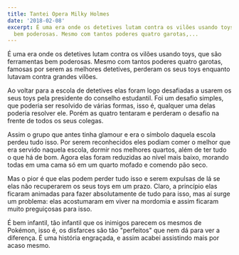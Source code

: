 ```yaml
---
title: Tantei Opera Milky Holmes
date: '2018-02-08'
excerpt: É uma era onde os detetives lutam contra os vilões usando toys, que são ferramentas
  bem poderosas. Mesmo com tantos poderes quatro garotas,...
---
```




É uma era onde os detetives lutam contra os vilões usando toys, que são ferramentas bem poderosas. Mesmo com tantos poderes quatro garotas, famosas por serem as melhores detetives, perderam os seus toys enquanto lutavam contra grandes vilões.

Ao voltar para a escola de detetives elas foram logo desafiadas a usarem os seus toys pela presidente do conselho estudantil. Foi um desafio simples, que poderia ser resolvido de várias formas, isso é, qualquer uma delas poderia resolver ele. Porém as quatro tentaram e perderam o desafio na frente de todos os seus colegas.

Assim o grupo que antes tinha glamour e era o símbolo daquela escola perdeu tudo isso. Por serem reconhecidos eles podiam comer o melhor que era servido naquela escola, dormir nos melhores quartos, além de ter tudo o que há de bom. Agora elas foram reduzidas ao nível mais baixo, morando todas em uma cama só em um quarto mofado e comendo pão seco.

Mas o pior é que elas podem perder tudo isso e serem expulsas de lá se elas não recuperarem os seus toys em um prazo. Claro, a princípio elas ficaram animadas para fazer absolutamente de tudo para isso, mas aí surge um problema: elas acostumaram em viver na mordomia e assim ficaram muito preguiçosas para isso.

É bem infantil, tão infantil que os inimigos parecem os mesmos de Pokémon, isso é, os disfarces são tão "perfeitos" que nem dá para ver a diferença. É uma história engraçada, e assim acabei assistindo mais por acaso mesmo.